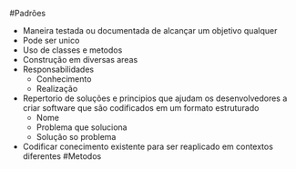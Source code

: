 #Padrões
- Maneira testada ou documentada de alcançar um objetivo qualquer
- Pode ser unico
- Uso de classes e metodos
- Construção em diversas areas
- Responsabilidades
	- Conhecimento
	- Realização
- Repertorio de soluções e principios que ajudam os desenvolvedores a criar software que são codificados em um formato estruturado
	- Nome
	- Problema que soluciona
	- Solução so problema
- Codificar conecimento existente para ser reaplicado em contextos diferentes
#Metodos